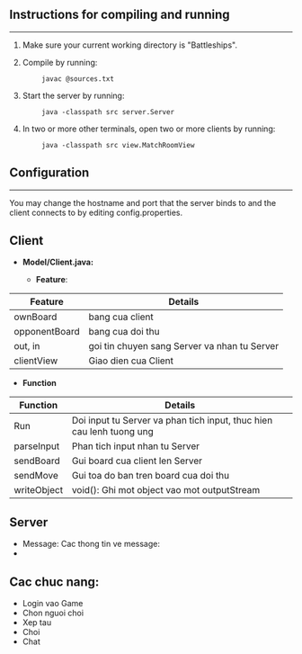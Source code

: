 ## Instructions for compiling and running
--------------------------------------

1. Make sure your current working directory is "Battleships".

2. Compile by running:
```
        javac @sources.txt
```
3. Start the server by running:
```
        java -classpath src server.Server
```
4. In two or more other terminals, open two or more clients by running:
```
        java -classpath src view.MatchRoomView
```

## Configuration
-------------

You may change the hostname and port that the server binds to and the client connects to by editing config.properties.

## Client
- **Model/Client.java:**

  + **Feature**:

| Feature |  Details |
|---|---|
| ownBoard | bang cua client|
| opponentBoard | bang cua doi thu |
| out, in | goi tin chuyen sang Server va nhan tu Server |
| clientView | Giao dien cua Client |

  + **Function**

| Function | Details |
|---|---|
| Run | Doi input tu Server va phan tich input, thuc hien cau lenh tuong ung |
| parseInput | Phan tich input nhan tu Server |
| sendBoard | Gui board cua client len Server |
|sendMove | Gui toa do ban tren board cua doi thu |
| writeObject | void():  Ghi mot object vao mot outputStream



## Server
- Message: Cac thong tin ve message:
-
## Cac chuc nang:
- Login vao Game
- Chon nguoi choi
- Xep tau
- Choi
- Chat
